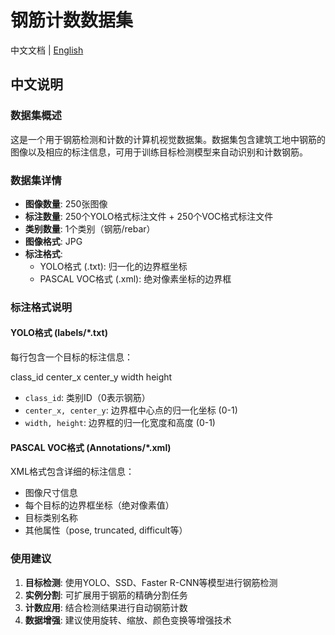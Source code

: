 # 钢筋计数数据集

中文文档 | [English](README.md)

## 中文说明

### 数据集概述

这是一个用于钢筋检测和计数的计算机视觉数据集。数据集包含建筑工地中钢筋的图像以及相应的标注信息，可用于训练目标检测模型来自动识别和计数钢筋。

### 数据集详情

- **图像数量**: 250张图像
- **标注数量**: 250个YOLO格式标注文件 + 250个VOC格式标注文件
- **类别数量**: 1个类别（钢筋/rebar）
- **图像格式**: JPG
- **标注格式**:
  - YOLO格式 (.txt): 归一化的边界框坐标
  - PASCAL VOC格式 (.xml): 绝对像素坐标的边界框

### 标注格式说明

#### YOLO格式 (labels/*.txt)

每行包含一个目标的标注信息：

class_id center_x center_y width height

- `class_id`: 类别ID（0表示钢筋）
- `center_x, center_y`: 边界框中心点的归一化坐标 (0-1)
- `width, height`: 边界框的归一化宽度和高度 (0-1)

#### PASCAL VOC格式 (Annotations/*.xml)

XML格式包含详细的标注信息：

- 图像尺寸信息
- 每个目标的边界框坐标（绝对像素值）
- 目标类别名称
- 其他属性（pose, truncated, difficult等）

### 使用建议

1. **目标检测**: 使用YOLO、SSD、Faster R-CNN等模型进行钢筋检测
2. **实例分割**: 可扩展用于钢筋的精确分割任务
3. **计数应用**: 结合检测结果进行自动钢筋计数
4. **数据增强**: 建议使用旋转、缩放、颜色变换等增强技术

